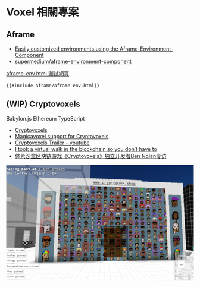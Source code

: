 # Voxel 相關專案
<!-- toc -->
## Aframe

- [Easily customized environments using the Aframe-Environment-Component](https://blog.mozvr.com/aframe-environment-component/)
- [supermedium/aframe-environment-component](https://github.com/supermedium/aframe-environment-component)


[aframe-env.html 測試網頁](aframe/aframe-env.html)

```html
{{#include aframe/aframe-env.html}}
```

## (WIP) Cryptovoxels 

Babylon.js Ethereum TypeScript

- [Cryptovoxels](https://github.com/cryptovoxels)
- [Magicavoxel support for Cryptovoxels](https://medium.com/@bnolan/magicavoxel-support-for-cryptovoxels-b961e0babf80)
- [Cryptovoxels Trailer - youtube](https://www.youtube.com/watch?v=PMAkpeyWGWA)
- [I took a virtual walk in the blockchain so you don’t have to](https://thenextweb.com/hardfork/2019/04/05/cryptovoxels-walk-blockchain-ethereum/)
- [体素沙盒区块链游戏《Cryptovoxels》独立开发者Ben Nolan专访](https://www.jbb.one/en/article/1129958400.html)

![Cryptovoxels](cryptovoxels-190826.png)


